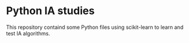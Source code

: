 # Python IA studies

This repository containd some Python files using scikit-learn to learn and test IA algorithms.

